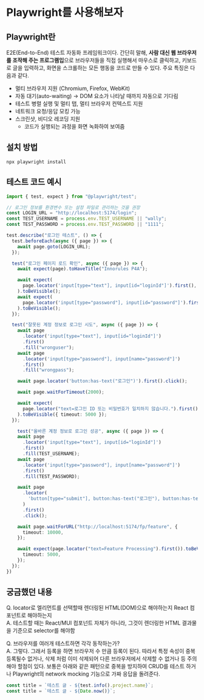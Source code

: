 # Playwright를 사용해보자

## Playwright란

E2E(End-to-End) 테스트 자동화 프레임워크이다. 간단히 말해, **사람 대신 웹 브라우저를 조작해 주는 프로그램입**으로 브라우저들을 직접 실행해서 마우스로 클릭하고, 키보드로 글을 입력하고, 화면을 스크롤하는 모든 행동을 코드로 만들 수 있다. 주요 특징은 다음과 같다.

- 멀티 브라우저 지원 (Chromium, Firefox, WebKit)
- 자동 대기(auto-waiting) → DOM 요소가 나타날 때까지 자동으로 기다림
- 테스트 병렬 실행 및 멀티 탭, 멀티 브라우저 컨텍스트 지원
- 네트워크 요청/응답 모킹 가능
- 스크린샷, 비디오 레코딩 지원
  - 코드가 실행되는 과정을 화면 녹화하여 보여줌

## 설치 방법

```shell
npx playwright install
```

## 테스트 코드 예시

```typescript
import { test, expect } from "@playwright/test";

// 로그인 정보를 환경변수 또는 설정 파일로 관리하는 것을 권장
const LOGIN_URL = "http://localhost:5174/login";
const TEST_USERNAME = process.env.TEST_USERNAME || "wally";
const TEST_PASSWORD = process.env.TEST_PASSWORD || "1111";

test.describe("로그인 테스트", () => {
  test.beforeEach(async ({ page }) => {
    await page.goto(LOGIN_URL);
  });

  test("로그인 페이지 로드 확인", async ({ page }) => {
    await expect(page).toHaveTitle("Innorules P4A");

    await expect(
      page.locator('input[type="text"], input[id="loginId"]').first(),
    ).toBeVisible();
    await expect(
      page.locator('input[type="password"], input[id="password"]').first(),
    ).toBeVisible();
  });

  test("잘못된 계정 정보로 로그인 시도", async ({ page }) => {
    await page
      .locator('input[type="text"], input[id="loginId"]')
      .first()
      .fill("wronguser");
    await page
      .locator('input[type="password"], input[name="password"]')
      .first()
      .fill("wrongpass");

    await page.locator('button:has-text("로그인")').first().click();

    await page.waitForTimeout(2000);

    await expect(
      page.locator("text=로그인 ID 또는 비밀번호가 일치하지 않습니다.").first(),
    ).toBeVisible({ timeout: 5000 });
  });

    test("올바른 계정 정보로 로그인 성공", async ({ page }) => {
    await page
      .locator('input[type="text"], input[id="loginId"]')
      .first()
      .fill(TEST_USERNAME);
    await page
      .locator('input[type="password"], input[name="password"]')
      .first()
      .fill(TEST_PASSWORD);

    await page
      .locator(
        'button[type="submit"], button:has-text("로그인"), button:has-text("Login")',
      )
      .first()
      .click();

    await page.waitForURL("http://localhost:5174/fp/feature", {
      timeout: 10000,
    });

    await expect(page.locator("text=Feature Processing").first()).toBeVisible({
      timeout: 5000,
    });
  });
})
```

## 궁금했던 내용

Q. locator로 엘리먼트를 선택할때 렌더링된 HTML(DOM)으로 해야하는지 React 컴포넌트로 해야하는지  
A. 테스트할 때는 React/MUI 컴포넌트 자체가 아니라, 그것이 렌더링한 HTML 결과물을 기준으로 selector를 해야함

Q. 브라우저를 여러개 테스트하면 각각 동작하는가?  
A. 그렇다. 그래서 등록을 하면 브라우저 수 만큼 등록이 된다. 따라서 특정 속성이 중복 등록될수 없거나, 삭제 처럼 이미 삭제되어 다른 브라우저에서 삭제할 수 없거나 등 주의해야 할점이 있다. 보통은 아래와 같은 패턴으로 중복을 방지하여 CRUD를 테스트 하거나 Playwright의 network mocking 기능으로 가짜 응답을 돌려준다.

```typescript
const title = `테스트 글 - ${test.info().project.name}`;
const title = `테스트 글 - ${Date.now()}`;
```
